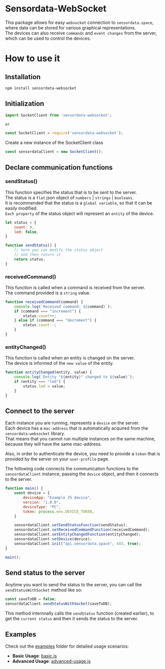# Sensordata-WebSocket

This package allows for easy `websocket` connection to `sensordata.space`, where data can be stored for various graphical representations.  
The devices can also receive `commands` and `event changes` from the server, which can be used to control the devices.  

# How to use it
## Installation

```sh
npm install sensordata-websocket
```

## Initialization
```js
import SocketClient from 'sensordata-websocket';

or 

const SocketClient = require('sensordata-websocket');
```

Create a new instance of the SocketClient class

```js
const sensordataClient = new SocketClient();
```

## Declare communication functions

### sendStatus()
This function specifies the status that is to be sent to the server.    
The status is a `flat` json object of `numbers` | `strings` | `booleans`.  
It is recommended that the status is a `global variable`, so that it can be easily modified.  
`Each property` of the status object will represent an `entity` of the device.  

```js
let status = {
    count: 0,
    led: false,
}

function sendStatus() {
    // here you can modify the status object
    // and then return it
    return status;
}
```

### receivedCommand()
This function is called when a command is received from the server.  
The command provided is a `string` value.
```js
function receivedCommand(command) {
    console.log(`Received command: ${command}`);
    if (command === "increment") {
        status.count++;
    } else if (command === "decrement") {
        status.count--;
    }
}
```

### entityChanged()
This function is called when an entity is changed on the server.  
The device is informed of the `new value` of the entity.  
```js
function entityChanged(entity, value) {
    console.log(`Entity "${entity}" changed to ${value}`);
    if (entity === "led") {
        status.led = value;
    }
}
```

## Connect to the server
Each instance you are running, represents a `device` on the server.  
Each device has a `mac-address` that is automatically acquired from the `sensordata-websocket` library.  
That means that you cannot run multiple instances on the same machine, because they will have the same mac-address.  

Also, in order to authenticate the device, you need to provide a `token` that is provided by the server on your `user-profile` page.

The following code connects the communication functions to the `sensordataClient` instance, passing the `device` object, and then it connects to the server.

```js
function main() {
    const device = {
        deviceApp: "Example JS device",
        version: "1.0.0",
        deviceType: "PC",
        token: process.env.DEVICE_TOKEN,
    }

    sensordataClient.setSendStatusFunction(sendStatus);
    sensordataClient.setReceivedCommandFunction(receivedCommand);
    sensordataClient.setEntityChangedFunction(entityChanged);
    sensordataClient.setDevice(device);
    sensordataClient.init("api.sensordata.space", 443, true);
}

main();
```

## Send status to the server
Anytime you want to send the status to the server, you can call the `sendStatusWithSocket` method like so:

```js
const saveToDB = false;
sensordataClient.sendStatusWithSocket(saveToDB);
```

This method internnally calls the `sendStatus` function (created earlier), to get the `current status` and then it sends the status to the server.

## Examples
Check out the [examples](https://github.com/gregtriant/sensordata-websocket/tree/main/examples) folder for detailed usage scenarios:

- **Basic Usage**: [basic.js](https://github.com/gregtriant/sensordata-websocket/blob/main/examples/basic.js)
- **Advanced Usage**: [advanced-usage.js](https://github.com/gregtriant/sensordata-websocket/blob/main/examples/system-information.js)
